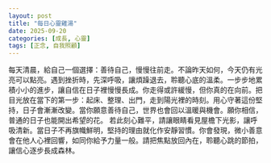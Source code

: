 ```yaml
---
layout: post
title: "每日心靈雞湯"
date: 2025-09-20
categories: [成長, 心靈]
tags: [正念, 自我照顧]
---
```


每天清晨，給自己一個選擇：善待自己，慢慢往前走。不論昨天如何，今天仍有光亮可以點亮。遇到挫折時，先深呼吸，讓煩躁退去，聆聽心底的溫柔。一步步地累積小小的進步，讓自信在日子裡慢慢長成。你走得或許緩慢，但你真的在向前。把目光放在當下的第一步：起床、整理、出門，走到陽光裡的時刻。用心守著這份堅持，日子會漸漸改變。當你願意善待自己，世界也會回以溫暖與機會。願你相信，普通的日子也能開出希望的花。
若此刻心難平，請讓眼睛看見屋檐下光影，讓呼吸清新。當日子不再旗幟鮮明，堅持的理由就化作安靜習慣。你會發現，微小善意會在他人心裡回響，如同你給予力量一般。請把焦點放回內在，聆聽心跳的節拍，讓信心逐步長成森林。